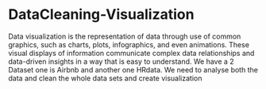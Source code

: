 # DataCleaning-Visualization
Data visualization is the representation of data through use of common graphics, such as charts, plots, infographics, and even animations. These visual displays of information communicate complex data relationships and data-driven insights in a way that is easy to understand.
We have a 2 Dataset one is Airbnb and another one HRdata. We need to analyse both the data and clean the whole data sets and create visualization 
